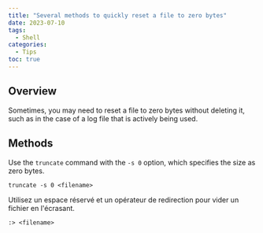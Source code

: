 ```yaml
---
title: "Several methods to quickly reset a file to zero bytes"
date: 2023-07-10
tags: 
  - Shell
categories: 
  - Tips
toc: true
---
```


## Overview

Sometimes, you may need to reset a file to zero bytes without deleting it, such as in the case of a log file that is actively being used.

## Methods

Use the `truncate` command with the `-s 0` option, which specifies the size as zero bytes.

```shell
truncate -s 0 <filename>
```

Utilisez un espace réservé et un opérateur de redirection pour vider un fichier en l'écrasant.

```shell
:> <filename>
```
